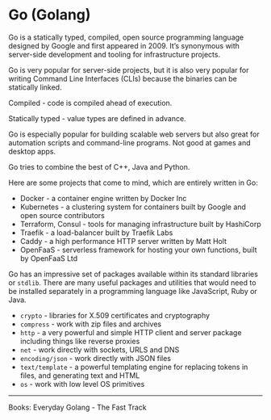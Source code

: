 
# Go (Golang)

Go is a statically typed, compiled, open source programming language designed by Google and first
appeared in 2009. It’s synonymous with server-side development and tooling for infrastructure projects.

Go is very popular for server-side projects, but it is also very popular for writing Command
Line Interfaces (CLIs) because the binaries can be statically linked.

Compiled - code is compiled ahead of execution.

Statically typed - value types are defined in advance.

Go is especially popular for building scalable web servers but also great for automation scripts and command-line programs.
Not good at games and desktop apps.

Go tries to combine the best of C++, Java and Python.

Here are some projects that come to mind, which are entirely written in Go:

- Docker - a container engine written by Docker Inc
- Kubernetes - a clustering system for containers built by Google and open source contributors
- Terraform, Consul - tools for managing infrastructure built by HashiCorp
- Traefik - a load-balancer built by Traefik Labs
- Caddy - a high performance HTTP server written by Matt Holt
- OpenFaaS - serverless framework for hosting your own functions, built by OpenFaaS Ltd

 Go has an impressive set of packages available within its standard libraries or `stdlib`. There are
many useful packages and utilities that would need to be installed separately in a programming language like JavaScript,
Ruby or Java.

- `crypto` - libraries for X.509 certificates and cryptography
- `compress` - work with zip files and archives
- `http` - a very powerful and simple HTTP client and server package including things like reverse proxies
- `net` - work directly with sockets, URLS and DNS
- `encoding/json` - work directly with JSON files
- `text/template` - a powerful templating engine for replacing tokens in files, and generating text and HTML
- `os` - work with low level OS primitives

---

Books: Everyday Golang - The Fast Track
